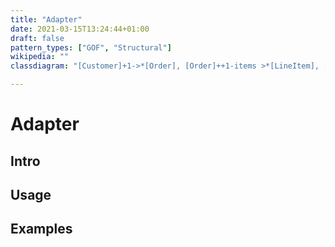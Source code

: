 ```yaml
---
title: "Adapter"
date: 2021-03-15T13:24:44+01:00
draft: false
pattern_types: ["GOF", "Structural"]
wikipedia: ""
classdiagram: "[Customer]+1->*[Order], [Order]++1-items >*[LineItem], [Order]-0..1>[PaymentMethod]"

---
```


# Adapter

## Intro

## Usage

## Examples
